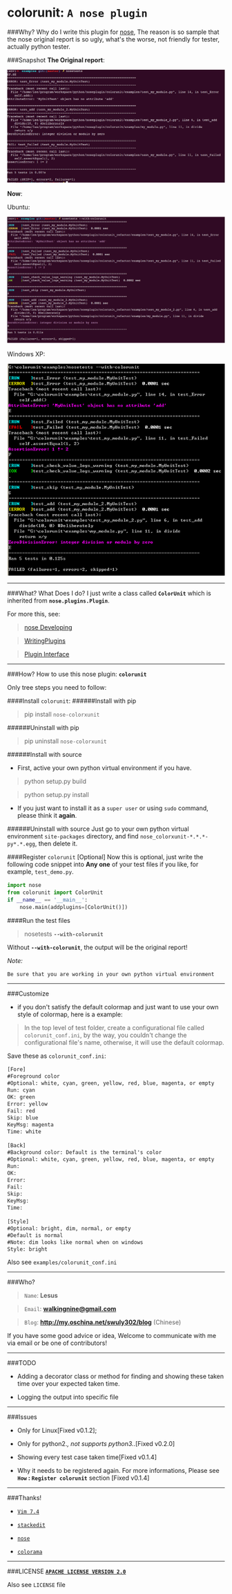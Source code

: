 colorunit: `A nose plugin`
=====================

###Why?
   Why do I write  this plugin for [nose][nose], The reason is so sample that the nose original report is so ugly, what's the worse, not friendly for tester, actually python tester.

###Snapshot
**The Original report**:

![img](./examples/Screenshot_for_original_report.png)

**Now**:

Ubuntu:

![img](./examples/Screenshot_for_colorunit_report.png)

Windows XP:    

![img](./examples/Screenshot_for_colorunit_report_winXP.png)

------------------------------------------
###What?
What Does I do? I just write a class called **`ColorUnit`** which is inherited from **`nose.plugins.Plugin`**.

For more this, see:
> [nose Developing](https://nose.readthedocs.org/en/latest/developing.html)

> [WritingPlugins](http://python-nose.googlecode.com/svn/wiki/WritingPlugins.wiki)

> [Plugin Interface](http://nose.readthedocs.org/en/latest/plugins/interface.html#plugin-interface-methods)

--------------------------------

###How?
How to use this nose plugin: **`colorunit`**

Only tree steps you need to follow:

####Install `colorunit`:
######Install with pip
> pip install `nose-colorxunit`

######Uninstall with pip
> pip uninstall `nose-colorxunit`

######Install with source
* First, active your own python virtual environment if you have. 
	
> python setup.py build

> python setup.py install
	
* If you just want to install it as a `super user` or using `sudo` command, please think it **again**.

######Uninstall with source
Just go to your own python virtual environment `site-packages` directory, and find `nose_colorxunit-*.*.*-py*.*.egg`, then delete it.

####Register `colorunit` [Optional]
Now this is optional, just write the following code snippet into **Any one** of your test files if you like, for example, `test_demo.py`. 
```python
import nose
from colorunit import ColorUnit
if __name__ == '__main__':
    nose.main(addplugins=[ColorUnit()])
```

####Run the test files
> nosetests **`--with-colorunit`**

Without **`--with-colorunit`**, the output will be the original report!

*Note:*
	
	Be sure that you are working in your own python virtual environment

-----------------------------------------------
###Customize
* if you don't satisfy the default colormap and just want to use your own style 
of colormap, here is a example:

> In the top level of test folder, create a configurational file 
called `colorunit_conf.ini`, by the way, you couldn't change the 
configurational file's name, otherwise, it will use the default colormap.

Save these as `colorunit_conf.ini`:

```
[Fore]
#Foreground color
#Optional: white, cyan, green, yellow, red, blue, magenta, or empty
Run: cyan
OK: green
Error: yellow
Fail: red
Skip: blue
KeyMsg: magenta
Time: white

[Back]
#Background color: Default is the terminal's color
#Optional: white, cyan, green, yellow, red, blue, magenta, or empty
Run:
OK:
Error: 
Fail:
Skip:
KeyMsg:
Time:

[Style]
#Optional: bright, dim, normal, or empty 
#Default is normal
#Note: dim looks like normal when on windows 
Style: bright

```

Also see `examples/colorunit_conf.ini`

--------------------------------
###Who?
> `Name`: **Lesus**

> `Email`: **walkingnine@gmail.com**

> `Blog`: **http://my.oschina.net/swuly302/blog** (Chinese)

If you have some good advice or idea, Welcome to communicate with me via email or be one of contributors!
 
-----------------------------------------------
###TODO
* Adding a decorator class or method for finding and showing these taken time over your expected taken time.

* Logging the output into specific file

----------------------
###Issues
* Only for Linux[Fixed v0.1.2];

* Only for python2.*, not supports python3.*.[Fixed v0.2.0]

* Showing every test case taken time[Fixed v0.1.4]

* Why it needs to be registered again. For more informations, Please see **`How` : `Register colorunit`** section [Fixed v0.1.4]

-----------------------------------------
###Thanks!
* [`Vim 7.4`](http://vim.wendal.net/)

* [`stackedit`](http://benweet.github.io/stackedit)

* [`nose`][nose]

* [`colorama`](https://pypi.python.org/pypi/colorama)


----------------------------------------

###LICENSE
[**`APACHE LICENSE VERSION 2.0`**](./LICENSE)

Also see `LICENSE` file


[nose]:https://nose.readthedocs.org/en/latest/
